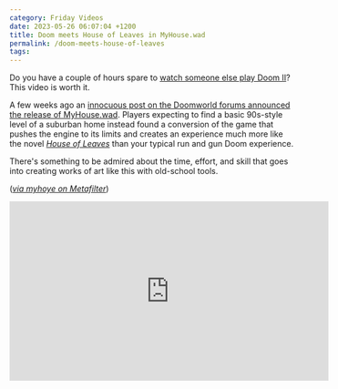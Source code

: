 ```yaml
---
category: Friday Videos
date: 2023-05-26 06:07:04 +1200
title: Doom meets House of Leaves in MyHouse.wad
permalink: /doom-meets-house-of-leaves
tags: 
---
```


Do you have a couple of hours spare to [watch someone else play Doom II](https://youtu.be/5wAo54DHDY0)? This video is worth it.

A few weeks ago an [innocuous post on the Doomworld forums announced the release of MyHouse.wad](https://www.doomworld.com/forum/topic/134292-myhousewad/). Players expecting to find a basic 90s-style level of a suburban home instead found a conversion of the game that pushes the engine to its limits and creates an experience much more like the novel *[House of Leaves](https://bookshop.org/a/14808/9780375703768)* than your typical run and gun Doom experience.

There's something to be admired about the time, effort, and skill that goes into creating works of art like this with old-school tools.

(*[via myhoye on Metafilter](https://www.metafilter.com/199368/Not-even-dying-is-an-escape)*)


<div class="embed-container"><iframe width="560" height="315" src="https://www.youtube-nocookie.com/embed/5wAo54DHDY0" frameborder="0" allow="accelerometer; autoplay; encrypted-media; gyroscope; picture-in-picture" allowfullscreen></iframe></div>